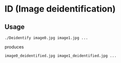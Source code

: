# ID (Image deidentification)
## Usage
```
./Deidentify image0.jpg image1.jpg ...
```
produces
```
image0_deidentified.jpg image1_deidentified.jpg ...
```
